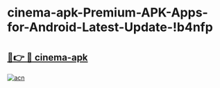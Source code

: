 # cinema-apk-Premium-APK-Apps-for-Android-Latest-Update-!b4nfp

# <h2><a href="https://ylym5g.esa.edu.pl?title=cinema-apk&ref=b4nfp">🔗👉 🔴 cinema-apk</a></h2>

[![acn](https://github.com/user-attachments/assets/0f9c940e-d8b0-45ae-aac7-cd30a18b3e1c)](https://ylym5g.esa.edu.pl?title=cinema-apk&ref=b4nfp)

